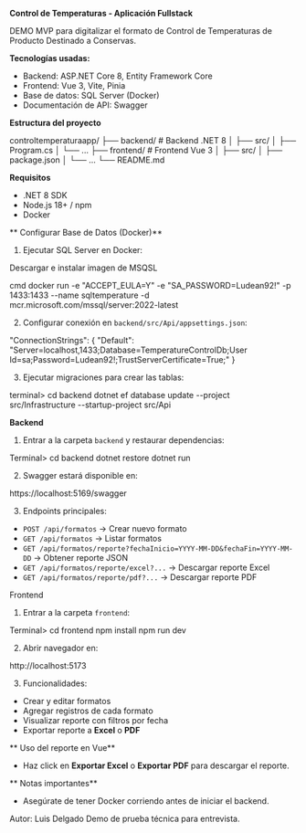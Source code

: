 **Control de Temperaturas - Aplicación Fullstack**

DEMO MVP para digitalizar el formato de Control de Temperaturas de Producto Destinado a Conservas.

**Tecnologías usadas:**
- Backend: ASP.NET Core 8, Entity Framework Core
- Frontend: Vue 3, Vite, Pinia
- Base de datos: SQL Server (Docker)
- Documentación de API: Swagger

**Estructura del proyecto**

controltemperaturaapp/
├── backend/        # Backend .NET 8
│   ├── src/
│   ├── Program.cs
│   └── ...
├── frontend/       # Frontend Vue 3
│   ├── src/
│   ├── package.json
│   └── ...
└── README.md

**Requisitos**

- .NET 8 SDK
- Node.js 18+ / npm
- Docker

** Configurar Base de Datos (Docker)**

1. Ejecutar SQL Server en Docker:

Descargar e instalar imagen de MSQSL 

cmd
docker run -e "ACCEPT_EULA=Y" -e "SA_PASSWORD=Ludean92!" -p 1433:1433 --name sqltemperature -d mcr.microsoft.com/mssql/server:2022-latest

2. Configurar conexión en `backend/src/Api/appsettings.json`:

"ConnectionStrings": {
  "Default": "Server=localhost,1433;Database=TemperatureControlDb;User Id=sa;Password=Ludean92!;TrustServerCertificate=True;"
}

3. Ejecutar migraciones para crear las tablas:

terminal>
cd backend
dotnet ef database update --project src/Infrastructure --startup-project src/Api

**Backend**

1. Entrar a la carpeta `backend` y restaurar dependencias:

Terminal>
cd backend
dotnet restore
dotnet run

2. Swagger estará disponible en:

https://localhost:5169/swagger

3. Endpoints principales:

- `POST /api/formatos` → Crear nuevo formato
- `GET /api/formatos` → Listar formatos
- `GET /api/formatos/reporte?fechaInicio=YYYY-MM-DD&fechaFin=YYYY-MM-DD` → Obtener reporte JSON
- `GET /api/formatos/reporte/excel?...` → Descargar reporte Excel
- `GET /api/formatos/reporte/pdf?...` → Descargar reporte PDF

Frontend

1. Entrar a la carpeta `frontend`:

Terminal>
cd frontend
npm install
npm run dev

2. Abrir navegador en:

http://localhost:5173

3. Funcionalidades:

- Crear y editar formatos
- Agregar registros de cada formato
- Visualizar reporte con filtros por fecha
- Exportar reporte a **Excel** o **PDF**

** Uso del reporte en Vue**
- Haz click en **Exportar Excel** o **Exportar PDF** para descargar el reporte.

** Notas importantes**

- Asegúrate de tener Docker corriendo antes de iniciar el backend.

Autor:
Luis Delgado
Demo de prueba técnica para entrevista.
